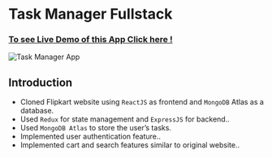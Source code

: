 # Task Manager Fullstack

### [To see Live Demo of this App Click here !](https://taskmanagerbyvibhay.herokuapp.com/)

![Task Manager App](https://drive.google.com/uc?export=view&id=1_3MxNehWlFizmyGhU2u79N_LmiSUHJEQ)

## Introduction
- Cloned Flipkart website using ```ReactJS``` as frontend and ```MongoDB``` Atlas as a database.<br/>
- Used ```Redux``` for state management and ```ExpressJS``` for backend..<br/>
- Used ```MongoDB Atlas``` to store the user’s tasks.<br/>
- Implemented user authentication feature..
- Implemented cart and search features similar to original website..

